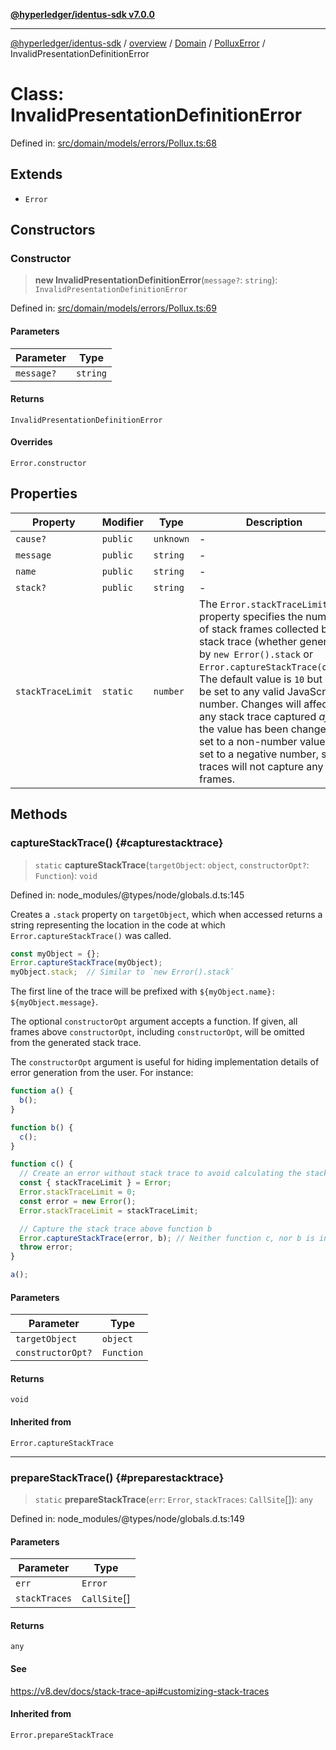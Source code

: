 [**@hyperledger/identus-sdk v7.0.0**](../../../../../../README.md)

***

[@hyperledger/identus-sdk](../../../../../../README.md) / [overview](../../../../../README.md) / [Domain](../../../README.md) / [PolluxError](../README.md) / InvalidPresentationDefinitionError

# Class: InvalidPresentationDefinitionError

Defined in: [src/domain/models/errors/Pollux.ts:68](https://github.com/hyperledger/identus-edge-agent-sdk-ts/blob/96423ee84b124a31ce63036d9d623d1cb73a13c2/src/domain/models/errors/Pollux.ts#L68)

## Extends

- `Error`

## Constructors

### Constructor

> **new InvalidPresentationDefinitionError**(`message?`: `string`): `InvalidPresentationDefinitionError`

Defined in: [src/domain/models/errors/Pollux.ts:69](https://github.com/hyperledger/identus-edge-agent-sdk-ts/blob/96423ee84b124a31ce63036d9d623d1cb73a13c2/src/domain/models/errors/Pollux.ts#L69)

#### Parameters

| Parameter | Type |
| ------ | ------ |
| `message?` | `string` |

#### Returns

`InvalidPresentationDefinitionError`

#### Overrides

`Error.constructor`

## Properties

| Property | Modifier | Type | Description | Inherited from | Defined in |
| ------ | ------ | ------ | ------ | ------ | ------ |
| <a id="cause"></a> `cause?` | `public` | `unknown` | - | `Error.cause` | node\_modules/typescript/lib/lib.es2022.error.d.ts:26 |
| <a id="message"></a> `message` | `public` | `string` | - | `Error.message` | node\_modules/typescript/lib/lib.es5.d.ts:1077 |
| <a id="name"></a> `name` | `public` | `string` | - | `Error.name` | node\_modules/typescript/lib/lib.es5.d.ts:1076 |
| <a id="stack"></a> `stack?` | `public` | `string` | - | `Error.stack` | node\_modules/typescript/lib/lib.es5.d.ts:1078 |
| <a id="stacktracelimit"></a> `stackTraceLimit` | `static` | `number` | The `Error.stackTraceLimit` property specifies the number of stack frames collected by a stack trace (whether generated by `new Error().stack` or `Error.captureStackTrace(obj)`). The default value is `10` but may be set to any valid JavaScript number. Changes will affect any stack trace captured _after_ the value has been changed. If set to a non-number value, or set to a negative number, stack traces will not capture any frames. | `Error.stackTraceLimit` | node\_modules/@types/node/globals.d.ts:161 |

## Methods

### captureStackTrace() {#capturestacktrace}

> `static` **captureStackTrace**(`targetObject`: `object`, `constructorOpt?`: `Function`): `void`

Defined in: node\_modules/@types/node/globals.d.ts:145

Creates a `.stack` property on `targetObject`, which when accessed returns
a string representing the location in the code at which
`Error.captureStackTrace()` was called.

```js
const myObject = {};
Error.captureStackTrace(myObject);
myObject.stack;  // Similar to `new Error().stack`
```

The first line of the trace will be prefixed with
`${myObject.name}: ${myObject.message}`.

The optional `constructorOpt` argument accepts a function. If given, all frames
above `constructorOpt`, including `constructorOpt`, will be omitted from the
generated stack trace.

The `constructorOpt` argument is useful for hiding implementation
details of error generation from the user. For instance:

```js
function a() {
  b();
}

function b() {
  c();
}

function c() {
  // Create an error without stack trace to avoid calculating the stack trace twice.
  const { stackTraceLimit } = Error;
  Error.stackTraceLimit = 0;
  const error = new Error();
  Error.stackTraceLimit = stackTraceLimit;

  // Capture the stack trace above function b
  Error.captureStackTrace(error, b); // Neither function c, nor b is included in the stack trace
  throw error;
}

a();
```

#### Parameters

| Parameter | Type |
| ------ | ------ |
| `targetObject` | `object` |
| `constructorOpt?` | `Function` |

#### Returns

`void`

#### Inherited from

`Error.captureStackTrace`

***

### prepareStackTrace() {#preparestacktrace}

> `static` **prepareStackTrace**(`err`: `Error`, `stackTraces`: `CallSite`[]): `any`

Defined in: node\_modules/@types/node/globals.d.ts:149

#### Parameters

| Parameter | Type |
| ------ | ------ |
| `err` | `Error` |
| `stackTraces` | `CallSite`[] |

#### Returns

`any`

#### See

https://v8.dev/docs/stack-trace-api#customizing-stack-traces

#### Inherited from

`Error.prepareStackTrace`
